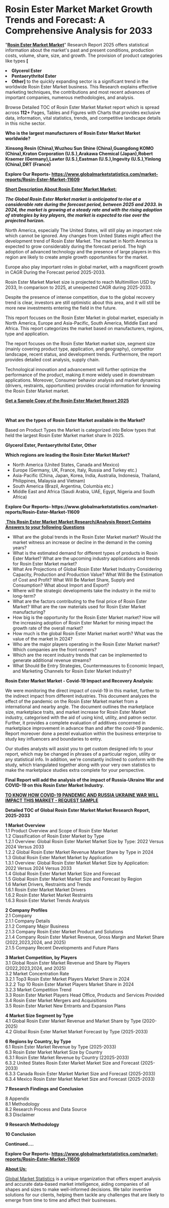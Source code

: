 <H1>Rosin Ester Market Market Growth Trends and Forecast: A Comprehensive Analysis for 2033</H1><p>"<strong><a href="https://www.globalmarketstatistics.com/market-reports/Rosin-Ester-Market-11609">Rosin Ester Market Market</a></strong>" Research Report 2025 offers statistical information about the market's past and present conditions, production costs, volume, share, size, and growth. The provision of product categories like types&nbsp;<strong>[<li>Glycerol Ester<li>Pentaerythritol Ester<li>Other]</strong>&nbsp;to the quickly expanding sector is a significant trend in the worldwide Rosin Ester Market business. This Research explains effective marketing techniques, the contributions and most recent advances of important companies, numerous methodologies, and analysis.</p><p>Browse Detailed TOC of Rosin Ester Market Market report which is spread across&nbsp;<strong>112+</strong>&nbsp;Pages, Tables and Figures with Charts that provides exclusive data, information, vital statistics, trends, and competitive landscape details in this niche sector.</p><p><strong>Who is the largest manufacturers of Rosin Ester Market Market worldwide?</strong></p><p><strong>Xinsong Resin (China),Wuzhou Sun Shine (China),Guangdong KOMO (China),Kraton Corporation (U.S.),Arakawa Chemical (Japan),Robert Kraemer (Germany),Lawter (U.S.),Eastman (U.S.),Ingevity (U.S.),Yinlong (China),DRT (France)</strong></p><p><strong>Explore Our Reports-&nbsp;<a href="https://www.globalmarketstatistics.com/market-reports/Rosin-Ester-Market-11609">https://www.globalmarketstatistics.com/market-reports/Rosin-Ester-Market-11609</a></strong></p><p><strong><u>Short Description About Rosin Ester Market Market:</u></strong></p><p><strong><em>The Global Rosin Ester Market market is anticipated to rise at a considerable rate during the forecast period, between 2025 and 2033. In 2024, the market is growing at a steady rate and with the rising adoption of strategies by key players, the market is expected to rise over the projected horizon.</em></strong></p><p>North America, especially The United States, will still play an important role which cannot be ignored. Any changes from United States might affect the development trend of Rosin Ester Market. The market in North America is expected to grow considerably during the forecast period. The high adoption of advanced technology and the presence of large players in this region are likely to create ample growth opportunities for the market.</p><p>Europe also play important roles in global market, with a magnificent growth in CAGR During the Forecast period 2025-2033.</p><p>Rosin Ester Market Market size is projected to reach Multimillion USD by 2033, In comparison to 2025, at unexpected CAGR during 2025-2033.</p><p>Despite the presence of intense competition, due to the global recovery trend is clear, investors are still optimistic about this area, and it will still be more new investments entering the field in the future.</p><p>This report focuses on the Rosin Ester Market in global market, especially in North America, Europe and Asia-Pacific, South America, Middle East and Africa. This report categorizes the market based on manufacturers, regions, type and application.</p><p>The report focuses on the Rosin Ester Market market size, segment size (mainly covering product type, application, and geography), competitor landscape, recent status, and development trends. Furthermore, the report provides detailed cost analysis, supply chain.</p><p>Technological innovation and advancement will further optimize the performance of the product, making it more widely used in downstream applications. Moreover, Consumer behavior analysis and market dynamics (drivers, restraints, opportunities) provides crucial information for knowing the Rosin Ester Market market.</p><p><strong><u>Get a Sample Copy of the Rosin Ester Market Report 2025</u></strong></p><p>&nbsp;</p><p><strong>What are the types of Rosin Ester Market available in the Market?</strong></p><p>Based on Product Types the Market is categorized into Below types that held the largest Rosin Ester Market market share In 2025.</p><p><strong>Glycerol Ester, Pentaerythritol Ester, Other</strong></p><p><strong>Which regions are leading the Rosin Ester Market Market?</strong></p><ul><li>North America (United States, Canada and Mexico)</li><li>Europe (Germany, UK, France, Italy, Russia and Turkey etc.)</li><li>Asia-Pacific (China, Japan, Korea, India, Australia, Indonesia, Thailand, Philippines, Malaysia and Vietnam)</li><li>South America (Brazil, Argentina, Columbia etc.)</li><li>Middle East and Africa (Saudi Arabia, UAE, Egypt, Nigeria and South Africa)</li></ul><p><strong>Explore Our Reports&ndash;&nbsp;https://www.globalmarketstatistics.com/market-reports/Rosin-Ester-Market-11609</strong></p><p><strong><u>&nbsp;This Rosin Ester Market Market Research/Analysis Report Contains Answers to your following Questions</u></strong></p><ul><li>What are the global trends in the Rosin Ester Market market? Would the market witness an increase or decline in the demand in the coming years?</li><li>What is the estimated demand for different types of products in Rosin Ester Market? What are the upcoming industry applications and trends for Rosin Ester Market market?</li><li>What Are Projections of Global Rosin Ester Market Industry Considering Capacity, Production and Production Value? What Will Be the Estimation of Cost and Profit? What Will Be Market Share, Supply and Consumption? What about Import and Export?</li><li>Where will the strategic developments take the industry in the mid to long-term?</li><li>What are the factors contributing to the final price of Rosin Ester Market? What are the raw materials used for Rosin Ester Market manufacturing?</li><li>How big is the opportunity for the Rosin Ester Market market? How will the increasing adoption of Rosin Ester Market for mining impact the growth rate of the overall market?</li><li>How much is the global Rosin Ester Market market worth? What was the value of the market In 2024?</li><li>Who are the major players operating in the Rosin Ester Market market? Which companies are the front runners?</li><li>Which are the recent industry trends that can be implemented to generate additional revenue streams?</li><li>What Should Be Entry Strategies, Countermeasures to Economic Impact, and Marketing Channels for Rosin Ester Market Industry?</li></ul><p><strong>Rosin Ester Market Market - Covid-19 Impact and Recovery Analysis:</strong></p><p>We were monitoring the direct impact of covid-19 in this market, further to the indirect impact from different industries. This document analyzes the effect of the pandemic on the Rosin Ester Market market from a international and nearby angle. The document outlines the marketplace size, marketplace traits, and market increase for Rosin Ester Market industry, categorised with the aid of using kind, utility, and patron sector. Further, it provides a complete evaluation of additives concerned in marketplace improvement in advance than and after the covid-19 pandemic. Report moreover done a pestel evaluation within the business enterprise to study key influencers and boundaries to entry.</p><p>Our studies analysts will assist you to get custom designed info to your report, which may be changed in phrases of a particular region, utility or any statistical info. In addition, we're constantly inclined to conform with the study, which triangulated together along with your very own statistics to make the marketplace studies extra complete for your perspective.</p><p><strong>Final Report will add the analysis of the impact of Russia-Ukraine War and COVID-19 on this Rosin Ester Market Industry.</strong></p><p><strong><u><a href="https://www.globalmarketstatistics.com/market-reports/Rosin-Ester-Market-11609">TO KNOW HOW COVID-19 PANDEMIC AND RUSSIA UKRAINE WAR WILL IMPACT THIS MARKET - REQUEST SAMPLE</a></u></strong></p><p><strong>Detailed TOC of Global Rosin Ester Market Market Research Report, 2025-2033</strong></p><p><strong>1 Market Overview</strong><br /> 1.1 Product Overview and Scope of Rosin Ester Market<br /> 1.2 Classification of Rosin Ester Market by Type<br /> 1.2.1 Overview: Global Rosin Ester Market Market Size by Type: 2022&nbsp;Versus 2024 Versus 2033<br /> 1.2.2 Global Rosin Ester Market Revenue Market Share by Type in 2024<br /> 1.3 Global Rosin Ester Market Market by Application<br /> 1.3.1 Overview: Global Rosin Ester Market Market Size by Application: 2022&nbsp;Versus 2024 Versus 2033<br /> 1.4 Global Rosin Ester Market Market Size and Forecast<br /> 1.5 Global Rosin Ester Market Market Size and Forecast by Region<br /> 1.6 Market Drivers, Restraints and Trends<br /> 1.6.1 Rosin Ester Market Market Drivers<br /> 1.6.2 Rosin Ester Market Market Restraints<br /> 1.6.3 Rosin Ester Market Trends Analysis</p><p><strong>2 Company Profiles</strong><br /> 2.1 Company<br /> 2.1.1 Company Details<br /> 2.1.2 Company Major Business<br /> 2.1.3 Company Rosin Ester Market Product and Solutions<br /> 2.1.4 Company Rosin Ester Market Revenue, Gross Margin and Market Share (2022,2023,2024, and 2025)<br /> 2.1.5 Company Recent Developments and Future Plans</p><p><strong>3 Market Competition, by Players</strong><br /> 3.1 Global Rosin Ester Market Revenue and Share by Players (2022,2023,2024, and 2025)<br /> 3.2 Market Concentration Rate<br /> 3.2.1 Top3 Rosin Ester Market Players Market Share in 2024<br /> 3.2.2 Top 10 Rosin Ester Market Players Market Share in 2024<br /> 3.2.3 Market Competition Trend<br /> 3.3 Rosin Ester Market Players Head Office, Products and Services Provided<br /> 3.4 Rosin Ester Market Mergers and Acquisitions<br /> 3.5 Rosin Ester Market New Entrants and Expansion Plans</p><p><strong>4 Market Size Segment by Type</strong><br /> 4.1 Global Rosin Ester Market Revenue and Market Share by Type (2020-2025)<br /> 4.2 Global Rosin Ester Market Market Forecast by Type (2025-2033)</p><p><strong>6 Regions by Country, by Type</strong><br /> 6.1 Rosin Ester Market Revenue by Type (2025-2033)<br /> 6.3 Rosin Ester Market Market Size by Country<br /> 6.3.1 Rosin Ester Market Revenue by Country (22025-2033)<br /> 6.3.2 United States Rosin Ester Market Market Size and Forecast (2025-2033)<br /> 6.3.3 Canada Rosin Ester Market Market Size and Forecast (2025-2033)<br /> 6.3.4 Mexico Rosin Ester Market Market Size and Forecast (2025-2033)</p><p><strong>7 Research Findings and Conclusion</strong></p><p>8 Appendix<br /> 8.1 Methodology<br /> 8.2 Research Process and Data Source<br /> 8.3 Disclaimer</p><p><strong>9 Research Methodology</strong></p><p><strong>10 Conclusion</strong></p><p><strong>Continued&hellip;.</strong></p><p><strong>Explore Our Reports-&nbsp;<a href="https://www.globalmarketstatistics.com/market-reports/Rosin-Ester-Market-11609">https://www.globalmarketstatistics.com/market-reports/Rosin-Ester-Market-11609</a></strong></p><p><strong><u>About Us:</u></strong></p><p><a href="https://www.globalmarketstatistics.com/">Global Market Statistics</a> is a unique organization that offers expert analysis and accurate data-based market intelligence, aiding companies of all shapes and sizes to make well-informed decisions. We tailor inventive solutions for our clients, helping them tackle any challenges that are likely to emerge from time to time and affect their businesses.</p><p>&nbsp;</p>
